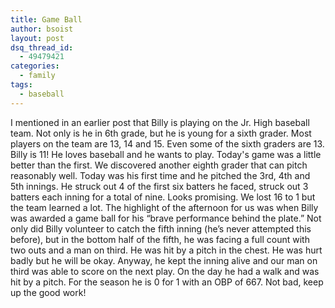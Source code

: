 ```yaml
---
title: Game Ball
author: bsoist
layout: post
dsq_thread_id:
  - 49479421
categories:
  - family
tags:
  - baseball
---
```

I mentioned in an earlier post that Billy is playing on the Jr. High baseball team. Not only is he in 6th grade, but he is young for a sixth grader. Most players on the team are 13, 14 and 15. Even some of the sixth graders are 13. Billy is 11! He loves baseball and he wants to play. Today's game was a little better than the first. We discovered another eighth grader that can pitch reasonably well. Today was his first time and he pitched the 3rd, 4th and 5th innings. He struck out 4 of the first six batters he faced, struck out 3 batters each inning for a total of nine. Looks promising. We lost 16 to 1 but the team learned a lot. The highlight of the afternoon for us was when Billy was awarded a game ball for his &#8220;brave performance behind the plate.&#8221; Not only did Billy volunteer to catch the fifth inning (he&#8217;s never attempted this before), but in the bottom half of the fifth, he was facing a full count with two outs and a man on third. He was hit by a pitch in the chest. He was hurt badly but he will be okay. Anyway, he kept the inning alive and our man on third was able to score on the next play. On the day he had a walk and was hit by a pitch. For the season he is 0 for 1 with an OBP of 667. Not bad, keep up the good work!
